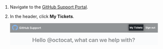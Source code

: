 1. Navigate to the [GitHub Support Portal](https://support.github.com/).
1. In the header, click **My Tickets**.

   ![Screenshot showing "My Tickets" link in the GitHub Support Portal header.](/assets/images/help/support/my-tickets-header.png)
